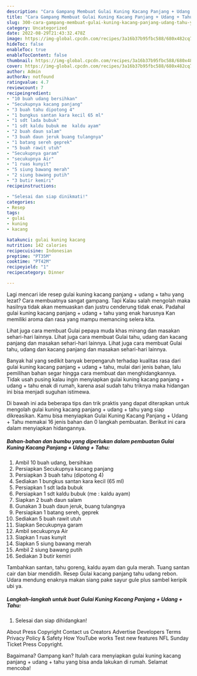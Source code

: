 ```yaml
---
description: "Cara Gampang Membuat Gulai Kuning Kacang Panjang + Udang + Tahu yang Lezat Sekali"
title: "Cara Gampang Membuat Gulai Kuning Kacang Panjang + Udang + Tahu yang Lezat Sekali"
slug: 300-cara-gampang-membuat-gulai-kuning-kacang-panjang-udang-tahu-yang-lezat-sekali
category: Uncategorized
date: 2022-08-29T21:43:32.478Z
image: https://img-global.cpcdn.com/recipes/3a16b37b95fbc588/680x482cq70/gulai-kuning-kacang-panjang-udang-tahu-foto-resep-utama.jpg
hideToc: false
enableToc: true
enableTocContent: false
thumbnail: https://img-global.cpcdn.com/recipes/3a16b37b95fbc588/680x482cq70/gulai-kuning-kacang-panjang-udang-tahu-foto-resep-utama.jpg
cover: https://img-global.cpcdn.com/recipes/3a16b37b95fbc588/680x482cq70/gulai-kuning-kacang-panjang-udang-tahu-foto-resep-utama.jpg
author: Admin
authorAv: notfound
ratingvalue: 4.7
reviewcount: 7
recipeingredient:
- "10 buah udang bersihkan"
- "Secukupnya kacang panjang"
- "3 buah tahu dipotong 4"
- "1 bungkus santan kara kecil 65 ml"
- "1 sdt lada bubuk"
- "1 sdt kaldu bubuk me  kaldu ayam"
- "2 buah daun salam"
- "3 buah daun jeruk buang tulangnya"
- "1 batang sereh geprek"
- "5 buah rawit utuh"
- "Secukupnya garam"
- "secukupnya Air"
- "1 ruas kunyit"
- "5 siung bawang merah"
- "2 siung bawang putih"
- "3 butir kemiri"
recipeinstructions:

- "Selesai dan siap dinikmati!"
categories:
- Resep
tags:
- gulai
- kuning
- kacang

katakunci: gulai kuning kacang 
nutrition: 142 calories
recipecuisine: Indonesian
preptime: "PT35M"
cooktime: "PT42M"
recipeyield: "1"
recipecategory: Dinner

---
```



Lagi mencari ide resep gulai kuning kacang panjang + udang + tahu yang lezat? Cara membuatnya sangat gampang. Tapi Kalau salah mengolah maka hasilnya tidak akan memuaskan dan justru cenderung tidak enak. Padahal gulai kuning kacang panjang + udang + tahu yang enak harusnya Kan memiliki aroma dan rasa yang mampu memancing selera kita.


Lihat juga cara membuat Gulai pepaya muda khas minang dan masakan sehari-hari lainnya. Lihat juga cara membuat Gulai tahu, udang dan kacang panjang dan masakan sehari-hari lainnya. Lihat juga cara membuat Gulai tahu, udang dan kacang panjang dan masakan sehari-hari lainnya.

Banyak hal yang sedikit banyak berpengaruh terhadap kualitas rasa dari gulai kuning kacang panjang + udang + tahu, mulai dari jenis bahan, lalu pemilihan bahan segar hingga cara membuat dan menghidangkannya. Tidak usah pusing kalau ingin menyiapkan gulai kuning kacang panjang + udang + tahu enak di rumah, karena asal sudah tahu triknya maka hidangan ini bisa menjadi suguhan istimewa.


Di bawah ini ada beberapa tips dan trik praktis yang dapat diterapkan untuk mengolah gulai kuning kacang panjang + udang + tahu yang siap dikreasikan. Kamu bisa menyiapkan Gulai Kuning Kacang Panjang + Udang + Tahu memakai 16 jenis bahan dan 0 langkah pembuatan. Berikut ini cara dalam menyiapkan hidangannya.

<!--inarticleads1-->

##### Bahan-bahan dan bumbu yang diperlukan dalam pembuatan Gulai Kuning Kacang Panjang + Udang + Tahu:

1. Ambil 10 buah udang, bersihkan
1. Persiapkan Secukupnya kacang panjang
1. Persiapkan 3 buah tahu (dipotong 4)
1. Sediakan 1 bungkus santan kara kecil (65 ml)
1. Persiapkan 1 sdt lada bubuk
1. Persiapkan 1 sdt kaldu bubuk (me : kaldu ayam)
1. Siapkan 2 buah daun salam
1. Gunakan 3 buah daun jeruk, buang tulangnya
1. Persiapkan 1 batang sereh, geprek
1. Sediakan 5 buah rawit utuh
1. Siapkan Secukupnya garam
1. Ambil secukupnya Air
1. Siapkan 1 ruas kunyit
1. Siapkan 5 siung bawang merah
1. Ambil 2 siung bawang putih
1. Sediakan 3 butir kemiri


Tambahkan santan, tahu goreng, kaldu ayam dan gula merah. Tuang santan cair dan biar mendidih. Resep Gulai kacang panjang tahu udang rebon. Udara mendung enaknya makan siang pake sayur gule plus sambel keripik ubi ya. 

<!--inarticleads2-->

##### Langkah-langkah untuk buat Gulai Kuning Kacang Panjang + Udang + Tahu:


1. Selesai dan siap dihidangkan!

About Press Copyright Contact us Creators Advertise Developers Terms Privacy Policy &amp; Safety How YouTube works Test new features NFL Sunday Ticket Press Copyright. 

Bagaimana? Gampang kan? Itulah cara menyiapkan gulai kuning kacang panjang + udang + tahu yang bisa anda lakukan di rumah. Selamat mencoba!
